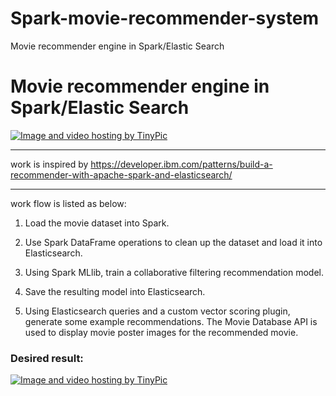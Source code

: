 # Spark-movie-recommender-system
Movie recommender engine in Spark/Elastic Search
# Movie recommender engine in Spark/Elastic Search


<a href="http://tinypic.com?ref=op4mww" target="_blank"><img src="http://i64.tinypic.com/op4mww.png" border="0" alt="Image and video hosting by TinyPic"></a>
***
work is inspired by https://developer.ibm.com/patterns/build-a-recommender-with-apache-spark-and-elasticsearch/
*** 
work flow is listed as below:
1. Load the movie dataset into Spark.

2. Use Spark DataFrame operations to clean up the dataset and load it into Elasticsearch.

3. Using Spark MLlib, train a collaborative filtering recommendation model.

4. Save the resulting model into Elasticsearch.

5. Using Elasticsearch queries and a custom vector scoring plugin, generate some example recommendations. The Movie Database API is used to display movie poster images for the recommended movie.



### Desired result:
<a href="http://tinypic.com?ref=1yv9kh" target="_blank"><img src="http://i65.tinypic.com/1yv9kh.png" border="0" alt="Image and video hosting by TinyPic"></a>
